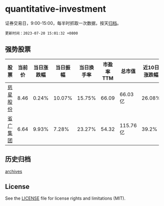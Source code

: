 # quantitative-investment

证券交易日，9:00-15:00，每半时抓取一次数据，按天[归档](archives)。

`更新时间：2023-07-20 15:01:32 +0800`

## 强势股票

|股票|当前价|当日涨跌幅|当日振幅|当日换手率|市盈率TTM|总市值|近10日涨跌幅|
|----|----|----|----|----|----|----|----|
|[慈星股份](https://xueqiu.com/S/SZ300307)|8.46|0.24%|10.07%|15.75%|66.09|66.03亿|26.08%|
|[省广集团](https://xueqiu.com/S/SZ002400)|6.64|9.93%|7.28%|23.27%|54.32|115.76亿|39.2%|

## 历史归档

[archives](archives)

## License

See the [LICENSE](LICENSE) file for license rights and limitations (MIT).